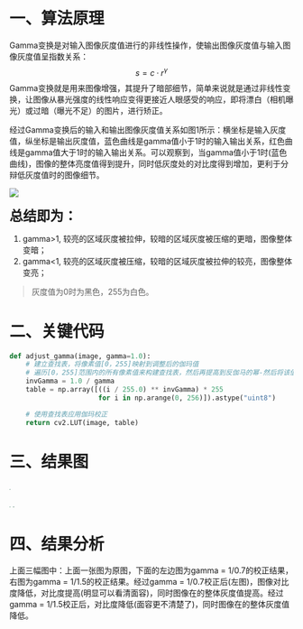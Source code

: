 # 一、算法原理

Gamma变换是对输入图像灰度值进行的非线性操作，使输出图像灰度值与输入图像灰度值呈指数关系：
$$
s = c · r^\gamma
$$
Gamma变换就是用来图像增强，其提升了暗部细节，简单来说就是通过非线性变换，让图像从暴光强度的线性响应变得更接近人眼感受的响应，即将漂白（相机曝光）或过暗（曝光不足）的图片，进行矫正。

经过Gamma变换后的输入和输出图像灰度值关系如图1所示：横坐标是输入灰度值，纵坐标是输出灰度值，蓝色曲线是gamma值小于1时的输入输出关系，红色曲线是gamma值大于1时的输入输出关系。可以观察到，当gamma值小于1时(蓝色曲线)，图像的整体亮度值得到提升，同时低灰度处的对比度得到增加，更利于分辩低灰度值时的图像细节。

![](https://imgconvert.csdnimg.cn/aHR0cHM6Ly93d3cuemRhaW90LmNvbS8lRTglQUUlQTElRTclQUUlOTclRTYlOUMlQkElRTglQTclODYlRTglQTclODkvR2FtbWElRTclOUYlQUIlRTYlQUQlQTMvMTM1NzAyOTgzMV81OTA0LnBuZw)

**<font size=5>总结即为：</font>**

1. gamma>1, 较亮的区域灰度被拉伸，较暗的区域灰度被压缩的更暗，图像整体变暗；
2. gamma<1, 较亮的区域灰度被压缩，较暗的区域灰度被拉伸的较亮，图像整体变亮；

> 灰度值为0时为黑色，255为白色。

# 二、关键代码

```python
def adjust_gamma(image, gamma=1.0):
    # 建立查找表，将像素值[0，255]映射到调整后的伽玛值
    # 遍历[0，255]范围内的所有像素值来构建查找表，然后再提高到反伽马的幂-然后将该值存储在表格中
    invGamma = 1.0 / gamma
    table = np.array([((i / 255.0) ** invGamma) * 255
                      for i in np.arange(0, 256)]).astype("uint8")

    # 使用查找表应用伽玛校正
    return cv2.LUT(image, table)
```

# 三、结果图

​                                      <img src="C:/Users/kieran/Desktop/CVProgramm/%E4%BC%BD%E9%A9%AC%E5%8F%98%E6%8D%A2/original.png" style="zoom:15%;" />    

<img src="C:/Users/kieran/Desktop/CVProgramm/%E4%BC%BD%E9%A9%AC%E5%8F%98%E6%8D%A2/gamma07.png" style="zoom: 15%;" /> <img src="C:/Users/kieran/Desktop/CVProgramm/%E4%BC%BD%E9%A9%AC%E5%8F%98%E6%8D%A2/gamma15.png" style="zoom:15%;" />

# 四、结果分析

上面三幅图中：上面一张图为原图，下面的左边图为gamma = $1/0.7$的校正结果，右图为gamma = $1/1.5$的校正结果。经过gamma = $1/0.7$校正后(左图)，图像对比度降低，对比度提高(明显可以看清面容)，同时图像在的整体灰度值提高。经过gamma = $1/1.5$校正后，对比度降低(面容更不清楚了)，同时图像在的整体灰度值降低。
